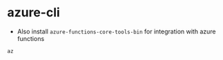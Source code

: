 # azure-cli

- Also install `azure-functions-core-tools-bin` for integration with azure functions

```shell
az
```

